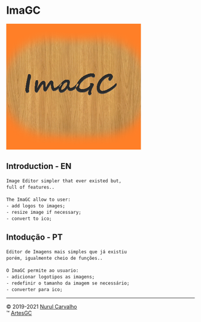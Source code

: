 # ImaGC

![imagc-icon](img/imagc.png)

## Introduction - EN
```txt
Image Editor simpler that ever existed but,
full of features..

The ImaGC allow to user:
- add logos to images;
- resize image if necessary;
- convert to ico;
```

## Intodução - PT
```txt
Editor de Imagens mais simples que já existiu
porém, igualmente cheio de funções..

O ImaGC permite ao usuario:
- adicionar logotipos as imagens;
- redefinir o tamanho da imagem se necessário;
- converter para ico;
```

---
&copy; 2019-2021 [Nurul Carvalho](mailto:nuruldecarvalho@gmail.com) \
&trade; [ArtesGC](https://artesgc.home.blog)
